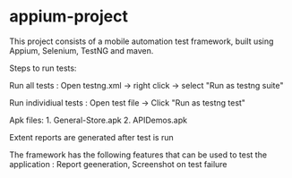 # appium-project

This project consists of a mobile automation test framework, built using Appium, Selenium, TestNG and maven.

Steps to run tests:

Run all tests : Open testng.xml -> right click -> select "Run as testng suite"

Run individiual tests : Open test file -> Click "Run as testng test"

Apk files: 1. General-Store.apk    2. APIDemos.apk

Extent reports are generated after test is run

The framework has the following features that can be used to test the application : Report geeneration, Screenshot on test failure


